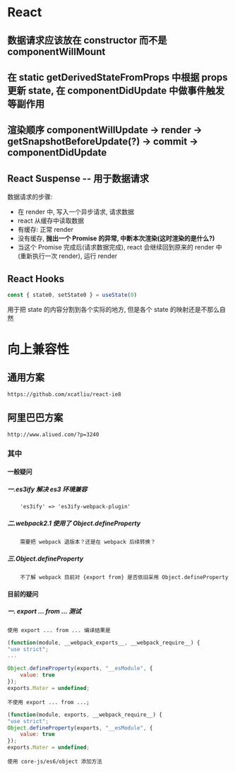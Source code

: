 # React

## 数据请求应该放在 constructor 而不是 componentWillMount

## 在 static getDerivedStateFromProps 中根据 props 更新 state, 在 componentDidUpdate 中做事件触发等副作用

## 渲染顺序 componentWillUpdate -> render -> getSnapshotBeforeUpdate(?) -> commit -> componentDidUpdate

## React Suspense -- 用于数据请求

数据请求的步骤:
- 在 render 中, 写入一个异步请求, 请求数据
- react 从缓存中读取数据
- 有缓存: 正常 render
- 没有缓存, **抛出一个 Promise 的异常, 中断本次渲染(这时渲染的是什么?)**
- 当这个 Promise 完成后(请求数据完成), react 会继续回到原来的 render 中(重新执行一次 render), 运行 render

## React Hooks

```js
const { state0, setState0 } = useState(0)
```

用于把 state 的内容分割到各个实际的地方, 但是各个 state 的映射还是不那么自然


# 向上兼容性
## 通用方案
	https://github.com/xcatliu/react-ie8
## 阿里巴巴方案
	http://www.aliued.com/?p=3240

### 其中
#### 一般疑问

##### 一.es3ify 解决 es3 环境兼容
		'es3ify' => 'es3ify-webpack-plugin'
##### 二.webpack2.1 使用了 Object.defineProperty
		需要把 webpack 退版本？还是在 webpack 后续转换？
##### 三.Object.defineProperty
		不了解 webpack 目前对 {export from} 是否依旧采用 Object.defineProperty

#### 目前的疑问

##### 一. export ... from ... 测试
	使用 export ... from ... 编译结果是

```javascript
(function(module, __webpack_exports__, __webpack_require__) {
"use strict";
...

Object.defineProperty(exports, "__esModule", {
    value: true
});
exports.Mater = undefined;
```
	不使用 export ... from ...;

```js
(function(module, exports, __webpack_require__) {
"use strict";
Object.defineProperty(exports, "__esModule", {
    value: true
});
exports.Mater = undefined;
```

	使用 core-js/es6/object 添加方法
